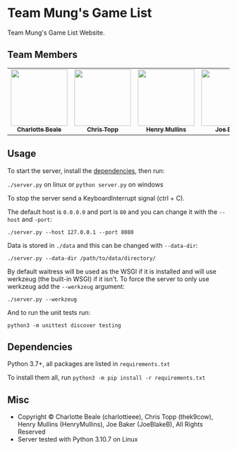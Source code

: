# Team Mung's Game List

Team Mung's Game List Website.

## Team Members

<table>
<tr>
<td align="center"><a href="https://github.com/charlottieee"><img src="https://avatars.githubusercontent.com/u/105317117?v=4" width="128px;" alt=""/><br /><sub><b>Charlotte Beale</b></sub></a><br /></td>
<td align="center"><a href="https://github.com/thek9cow"><img src="https://avatars.githubusercontent.com/u/91023673?v=4" width="128px;" alt=""/><br /><sub><b>Chris Topp</b></sub></a><br /></td>
<td align="center"><a href="https://github.com/HenryMullins"><img src="https://avatars.githubusercontent.com/u/90117117?v=4" width="128px;" alt=""/><br /><sub><b>Henry Mullins</b></sub></a><br /></td>
<td align="center"><a href="https://github.com/JoeBlakeB"><img src="https://avatars.githubusercontent.com/u/34925002?v=4" width="128px;" alt=""/><br /><sub><b>Joe Baker</b></sub></a><br /></td>
</tr>
<table>

## Usage

To start the server, install the [dependencies](#dependencies), then run:

`./server.py` on linux or `python server.py` on windows

To stop the server send a KeyboardInterrupt signal (ctrl + C).

The default host is `0.0.0.0` and port is `80` and you can change it with the `--host` and `-port`:

`./server.py --host 127.0.0.1 --port 8080`

Data is stored in `./data` and this can be changed with `--data-dir`:

`./server.py --data-dir /path/to/data/directory/`

By default waitress will be used as the WSGI if it is installed and will use werkzeug (the built-in WSGI) if it isn't. To force the server to only use werkzeug add the `--werkzeug` argument:

`./server.py --werkzeug`

And to run the unit tests run:

`python3 -m unittest discover testing`

## Dependencies

Python 3.7+, all packages are listed in `requirements.txt`

To install them all, run `python3 -m pip install -r requirements.txt`

## Misc

- Copyright © Charlotte Beale (charlottieee), Chris Topp (thek9cow), Henry Mullins (HenryMullins), Joe Baker (JoeBlakeB), All Rights Reserved
- Server tested with Python 3.10.7 on Linux
